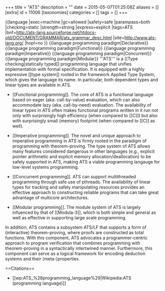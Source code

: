 +++
title = "ATS"
description = ""
date = 2015-05-07T01:25:08Z
aliases = []
[extra]
id = 11006
[taxonomies]
categories = []
tags = []
+++

{{language
|exec=machine
|gc=allowed
|safety=safe
|parampass=both
|checking=static
|strength=strong
|express=explicit
|tags=ATS
|bnf=http://ats-lang.sourceforge.net/htdocs-old/DOCUMENT/GRAMMAR/ats_grammar_desc.html
|site=http://www.ats-lang.org/
|hopl=no
}}
{{language programming paradigm|Declarative}}
{{language programming paradigm|Functional}}
{{language programming paradigm|Imperative}}
{{language programming paradigm|Concurrent}}
{{language programming paradigm|Modular}}
'''ATS''' is a [[Type checking|statically typed]] programming language that unifies implementation with formal specification. It is equipped with a highly expressive [[type system]] rooted in the framework Applied Type System, which gives the language its name. In particular, both dependent types and linear types are available in ATS.



* [[Functional programming]]. The core of ATS is a functional language based on eager (aka. call-by-value) evaluation, which can also accommodate lazy (aka. call-by-need) evaluation. The availability of linear types in ATS often makes functional programs written in it run not only with surprisingly high efficiency (when compared to [[C]]) but also with surprisingly small (memory) footprint (when compared to [[C]] as well).

* [[Imperative programming]]. The novel and unique approach to imperative programming in ATS is firmly rooted in the paradigm of programming with theorem-proving. The type system of ATS allows many features considered dangerous in other languages (e.g., explicit pointer arithmetic and explicit memory allocation/deallocation) to be safely supported in ATS, making ATS a viable programming langauge for low-level systems programming.

* [[Concurrent programming]]. ATS can support multithreaded programming through safe use of pthreads. The availability of linear types for tracking and safely manipulating resources provides an effective approach to constructing reliable programs that can take great advantage of multicore architectures.

* [[Modular programming]]. The module system of ATS is largely infuenced by that of [[Modula-3]], which is both simple and general as well as effective in supporting large scale programming.



In addition, ATS contains a subsystem ATS/LF that supports a form of (interactive) theorem-proving, where proofs are constructed as total functions. With this component, ATS advocates a programmer-centric approach to program verification that combines programming with theorem-proving in a syntactically intertwined manner. Furthermore, this component can serve as a logical framework for encoding deduction systems and their (meta-)properties.

==Citations==
* [[wp:ATS_%28programming_language%29|Wikipedia:ATS (programming language)]]

